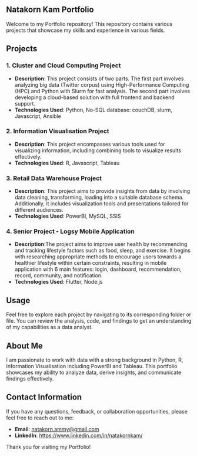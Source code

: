 ## Natakorn Kam Portfolio

Welcome to my Portfolio repository! This repository contains various projects that showcase my skills and experience in various fields.

## Projects

### 1. Cluster and Cloud Computing Project

- **Description**: This project consists of two parts. The first part involves analyzing big data (Twitter corpus) using High-Performance Computing (HPC) and Python with Slurm for fast analysis. The second part involves developing a cloud-based solution with full frontend and backend support.
- **Technologies Used**: Python, No-SQL database: couchDB, slurm, Javascript, Ansible

  
### 2. Information Visualisation Project

- **Description**: This project encompasses various tools used for visualizing information, including combining tools to visualize results effectively.
- **Technologies Used**: R, Javascript, Tableau

### 3. Retail Data Warehouse Project

- **Description**:  This project aims to provide insights from data by involving data cleaning, transforming, loading into a suitable database schema. Additionally, it includes visualization tools and presentations tailored for different audiences.
- **Technologies Used**: PowerBI, MySQL, SSIS

### 4. Senior Project - Logsy Mobile Application

- **Description**:The project aims to improve user health by recommending and tracking lifestyle factors such as food, sleep, and exercise. It begins with researching appropriate methods to encourage users towards a healthier lifestyle within certain constraints, resulting in mobile application with 6 main features: login, dashboard, recommendation, record, community, and notification.
- **Technologies Used**: Flutter, Node.js

## Usage

Feel free to explore each project by navigating to its corresponding folder or file. You can review the analysis, code, and findings to get an understanding of my capabilities as a data analyst.

## About Me

I am passionate to work with data with a strong background in Python, R, Information Visualisation including PowerBI and Tableau. This portfolio showcases my ability to analyze data, derive insights, and communicate findings effectively.

## Contact Information

If you have any questions, feedback, or collaboration opportunities, please feel free to reach out to me:

- **Email**: natakorn.ammy@gmail.com
- **LinkedIn**: https://www.linkedin.com/in/natakornkam/

Thank you for visiting my Portfolio!
